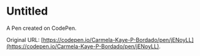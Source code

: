 # Untitled

A Pen created on CodePen.

Original URL: [https://codepen.io/Carmela-Kaye-P-Bordado/pen/jENoyLL](https://codepen.io/Carmela-Kaye-P-Bordado/pen/jENoyLL).


